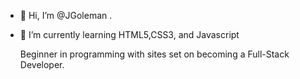 - 👋 Hi, I’m @JGoleman
.
- 🌱 I’m currently learning HTML5,CSS3, and Javascript 


  Beginner in programming with sites set on becoming a Full-Stack Developer. 


<!---
JGoleman/JGoleman is a ✨ special ✨ repository because its `README.md` (this file) appears on your GitHub profile.
You can click the Preview link to take a look at your changes.
--->

